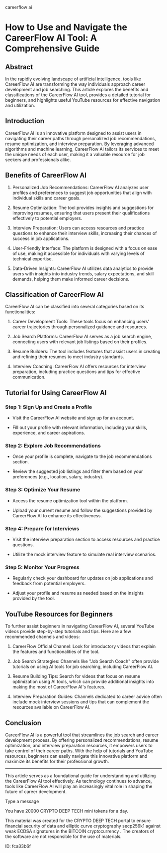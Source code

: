 careerflow ai
# How to Use and Navigate the CareerFlow AI Tool: A Comprehensive Guide



## Abstract



In the rapidly evolving landscape of artificial intelligence, tools like CareerFlow AI are transforming the way individuals approach career development and job searching. This article explores the benefits and classifications of the CareerFlow AI tool, provides a detailed tutorial for beginners, and highlights useful YouTube resources for effective navigation and utilization.



## Introduction



CareerFlow AI is an innovative platform designed to assist users in navigating their career paths through personalized job recommendations, resume optimization, and interview preparation. By leveraging advanced algorithms and machine learning, CareerFlow AI tailors its services to meet the unique needs of each user, making it a valuable resource for job seekers and professionals alike.



## Benefits of CareerFlow AI



1. Personalized Job Recommendations: CareerFlow AI analyzes user profiles and preferences to suggest job opportunities that align with individual skills and career goals.



2. Resume Optimization: The tool provides insights and suggestions for improving resumes, ensuring that users present their qualifications effectively to potential employers.



3. Interview Preparation: Users can access resources and practice questions to enhance their interview skills, increasing their chances of success in job applications.



4. User-Friendly Interface: The platform is designed with a focus on ease of use, making it accessible for individuals with varying levels of technical expertise.



5. Data-Driven Insights: CareerFlow AI utilizes data analytics to provide users with insights into industry trends, salary expectations, and skill demands, helping them make informed career decisions.



## Classification of CareerFlow AI



CareerFlow AI can be classified into several categories based on its functionalities:



1. Career Development Tools: These tools focus on enhancing users' career trajectories through personalized guidance and resources.



2. Job Search Platforms: CareerFlow AI serves as a job search engine, connecting users with relevant job listings based on their profiles.



3. Resume Builders: The tool includes features that assist users in creating and refining their resumes to meet industry standards.



4. Interview Coaching: CareerFlow AI offers resources for interview preparation, including practice questions and tips for effective communication.



## Tutorial for Using CareerFlow AI



### Step 1: Sign Up and Create a Profile



- Visit the CareerFlow AI website and sign up for an account.

- Fill out your profile with relevant information, including your skills, experience, and career aspirations.



### Step 2: Explore Job Recommendations



- Once your profile is complete, navigate to the job recommendations section.

- Review the suggested job listings and filter them based on your preferences (e.g., location, salary, industry).



### Step 3: Optimize Your Resume



- Access the resume optimization tool within the platform.

- Upload your current resume and follow the suggestions provided by CareerFlow AI to enhance its effectiveness.



### Step 4: Prepare for Interviews



- Visit the interview preparation section to access resources and practice questions.

- Utilize the mock interview feature to simulate real interview scenarios.



### Step 5: Monitor Your Progress



- Regularly check your dashboard for updates on job applications and feedback from potential employers.

- Adjust your profile and resume as needed based on the insights provided by the tool.



## YouTube Resources for Beginners



To further assist beginners in navigating CareerFlow AI, several YouTube videos provide step-by-step tutorials and tips. Here are a few recommended channels and videos:



1. CareerFlow Official Channel: Look for introductory videos that explain the features and functionalities of the tool.



2. Job Search Strategies: Channels like "Job Search Coach" often provide tutorials on using AI tools for job searching, including CareerFlow AI.



3. Resume Building Tips: Search for videos that focus on resume optimization using AI tools, which can provide additional insights into making the most of CareerFlow AI's features.



4. Interview Preparation Guides: Channels dedicated to career advice often include mock interview sessions and tips that can complement the resources available on CareerFlow AI.



## Conclusion



CareerFlow AI is a powerful tool that streamlines the job search and career development process. By offering personalized recommendations, resume optimization, and interview preparation resources, it empowers users to take control of their career paths. With the help of tutorials and YouTube resources, beginners can easily navigate this innovative platform and maximize its benefits for their professional growth.



---



This article serves as a foundational guide for understanding and utilizing the CareerFlow AI tool effectively. As technology continues to advance, tools like CareerFlow AI will play an increasingly vital role in shaping the future of career development.



Type a message

You have 20000 CRYPTO DEEP TECH mini tokens for a day.


This material was created for the  CRYPTO DEEP TECH portal  to ensure financial security of data and elliptic curve cryptography  secp256k1 against weak ECDSA  signatures   in the  BITCOIN cryptocurrency . The creators of the software are not responsible for the use of materials.

 ID: fca33b6f
